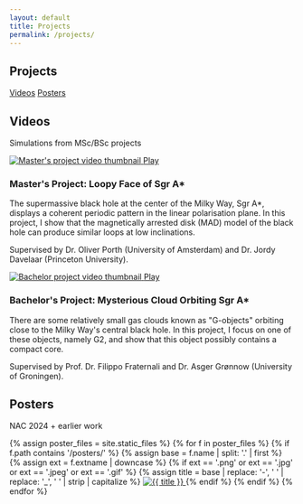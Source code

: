 ```yaml
---
layout: default
title: Projects
permalink: /projects/
---
```


<main class="wrap">
  <section id="projects">
    <h1>Projects</h1>
    <div class="badges" style="margin:12px 0 8px">
      <a class="btn" href="#videos">Videos</a>
      <a class="btn" href="#posters">Posters</a>
    </div>
  </section>

  <section id="videos">
    <h2>Videos</h2>
    <div class="card">
      <p class="meta">Simulations from MSc/BSc projects</p>
      <div class="video-grid">
        <!-- Video 1 -->
        <div class="video">
          <a class="thumb" data-lightbox data-lb-type="iframe"
             href="https://www.youtube.com/embed/1bSSq_N9Ap8?autoplay=1"
             title="Master's Project: Loopy Face of the Sgr A*">
            <img src="https://img.youtube.com/vi/1bSSq_N9Ap8/hqdefault.jpg" alt="Master's project video thumbnail" loading="lazy"/>
            <span class="play">Play</span>
          </a>
          <h3>Master's Project: Loopy Face of Sgr A*</h3>
          <p>
            The supermassive black hole at the center of the Milky Way, Sgr A*, displays a coherent periodic pattern in the linear polarisation plane. In this project, I show that the magnetically arrested disk (MAD) model of the black hole can produce similar loops at low inclinations.
          </p>
          <p class="meta">Supervised by Dr. Oliver Porth (University of Amsterdam) and Dr. Jordy Davelaar (Princeton University).</p>
        </div>
        <!-- Video 2 -->
        <div class="video">
          <a class="thumb" data-lightbox data-lb-type="iframe"
             href="https://www.youtube.com/embed/iFrTE4MfogM?autoplay=1"
             title="Bachelor's Project: Mysterious Cloud Orbiting Sgr A*">
            <img src="https://img.youtube.com/vi/iFrTE4MfogM/hqdefault.jpg" alt="Bachelor project video thumbnail" loading="lazy"/>
            <span class="play">Play</span>
          </a>
          <h3>Bachelor's Project: Mysterious Cloud Orbiting Sgr A*</h3>
          <p>
            There are some relatively small gas clouds known as "G-objects" orbiting close to the Milky Way's central black hole. In this project, I focus on one of these objects, namely G2, and show that this object possibly contains a compact core.
          </p>
          <p class="meta">Supervised by Prof. Dr. Filippo Fraternali and Dr. Asger Grønnow (University of Groningen).</p>
        </div>
      </div>
    </div>
  </section>

  <section id="posters">
    <h2>Posters</h2>
    <div class="card">
      <p class="meta">NAC 2024 + earlier work</p>
      <div class="thumb-grid">
        {% assign poster_files = site.static_files %}
        {% for f in poster_files %}
          {% if f.path contains '/posters/' %}
            {% assign base = f.name | split: '.' | first %}
            {% assign ext = f.extname | downcase %}
            {% if ext == '.png' or ext == '.jpg' or ext == '.jpeg' or ext == '.gif' %}
              {% assign title = base | replace: '-', ' ' | replace: '_', ' ' | strip | capitalize %}
              <a class="thumb" data-lightbox data-lb-type="image"
                 href="{{ f.path | relative_url }}"
                 title="{{ title }}">
                <img src="{{ f.path | relative_url }}" alt="{{ title }}" loading="lazy"/>
              </a>
            {% endif %}
          {% endif %}
        {% endfor %}
      </div>
    </div>
  </section>
</main>
